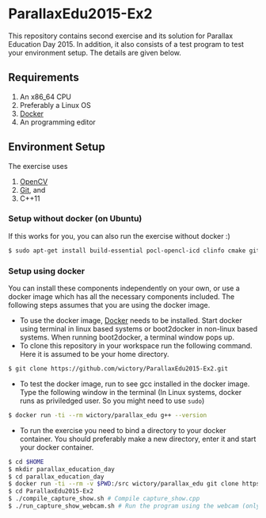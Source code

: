 
# ParallaxEdu2015-Ex2
This repository contains second exercise and its solution for Parallax Education Day 2015. In addition, it also consists of a test program to test your environment setup. The details are given below.

## Requirements

1. An x86_64 CPU
2. Preferably a Linux OS 
3. [Docker](https://docs.docker.com/installation/)
4. An programming editor

## Environment Setup

The exercise uses

1. [OpenCV](http://opencv.org)
2. [Git](http://git-scm.com/), and
3. C++11

### Setup without docker (on Ubuntu)

If this works for you, you can also run the exercise without docker :) 

```bash
$ sudo apt-get install build-essential pocl-opencl-icd clinfo cmake git opencl-headers ocl-icd-opencl-dev libopencv*-dev
```

### Setup using docker


You can install these components independently on your own, or use a docker image which has all the necessary components included. The following steps assumes that you are using the docker image.

* To use the docker image, [Docker](https://docs.docker.com/installation/) needs to be installed. Start docker using terminal in linux based systems or boot2docker in non-linux based systems. When running boot2docker, a terminal window pops up.
* To clone this repository in your workspace run the following command. Here it is assumed to be your home directory.
```bash
$ git clone https://github.com/wictory/ParallaxEdu2015-Ex2.git
```
* To test the docker image, run to see gcc installed in the docker image. Type the following window in the terminal (In Linux systems, docker runs as priviledged user. So you might need to use `sudo`) 
```bash
$ docker run -ti --rm wictory/parallax_edu g++ --version
```

* To run the exercise you need to bind a directory to your docker container. You should preferably make a new directory, enter it and start your docker container.
```bash
$ cd $HOME
$ mkdir parallax_education_day
$ cd parallax_education_day
$ docker run -ti --rm -v $PWD:/src wictory/parallax_edu git clone https://github.com/wictory/ParallaxEdu2015-Ex2.git
$ cd ParallaxEdu2015-Ex2
$ ./compile_capture_show.sh # Compile capture_show.cpp
$ ./run_capture_show_webcam.sh # Run the program using the webcam (only works on Linux)
```
